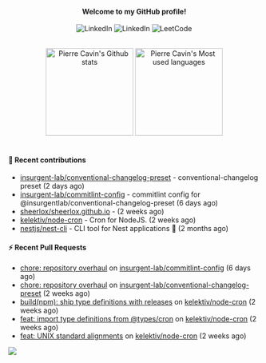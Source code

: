 <p align="center">
    <b>Welcome to my GitHub profile!</b>
    <br /><br />
    <a href="https://www.linkedin.com/in/pierre-cavin" target="_blank" style="text-decoration: none;">
        <img src="https://img.shields.io/badge/LinkedIn-0077b5?style=flat-square&logo=linkedin" alt="LinkedIn">
    </a>
    <a href="https://stackoverflow.com/users/5567941/pierre-c" target="_blank" style="text-decoration: none;">
        <img src="https://img.shields.io/badge/StackOverflow-9a9c9f?style=flat-square&logo=StackOverflow" alt="LinkedIn">
    </a>
    <a href="https://leetcode.com/sheerlox" target="_blank" style="text-decoration: none;">
        <img src="https://img.shields.io/badge/LeetCode-010001?style=flat-square&logo=LeetCode" alt="LeetCode">
    </a>
</p>
<br />
<div align="center">
  <a href="https://github-readme-stats.sherlox.io" style="display: inline-block;">
    <img src="https://github-readme-stats.sherlox.io/api?username=sheerlox&count_private=true&show_icons=true&hide=stars" alt="Pierre Cavin's Github stats" height="175px" />
  </a>
  
  <a href="https://github-readme-stats.sherlox.io" style="display: inline-block;">
    <img src="https://github-readme-stats.sherlox.io/api/top-langs/?username=sheerlox&layout=compact&exclude_repo=cerfi-notebooks,freqtrade-datas,cryptoroyale-gym,StackOverflow-Answers-Code,sheerlox.github.io" alt="Pierre Cavin's Most used languages" height="175px" />
  </a>
</div>
<br />

#### 🫶 Recent contributions

- [insurgent-lab/conventional-changelog-preset](https://github.com/insurgent-lab/conventional-changelog-preset) - conventional-changelog preset (2 days ago)
- [insurgent-lab/commitlint-config](https://github.com/insurgent-lab/commitlint-config) - commitlint config for @insurgentlab/conventional-changelog-preset (6 days ago)
- [sheerlox/sheerlox.github.io](https://github.com/sheerlox/sheerlox.github.io) -  (2 weeks ago)
- [kelektiv/node-cron](https://github.com/kelektiv/node-cron) - Cron for NodeJS. (2 weeks ago)
- [nestjs/nest-cli](https://github.com/nestjs/nest-cli) - CLI tool for Nest applications 🍹  (2 months ago)

#### ⚡ Recent Pull Requests

- [chore: repository overhaul](https://github.com/insurgent-lab/commitlint-config/pull/1) on [insurgent-lab/commitlint-config](https://github.com/insurgent-lab/commitlint-config) (6 days ago)
- [chore: repository overhaul](https://github.com/insurgent-lab/conventional-changelog-preset/pull/1) on [insurgent-lab/conventional-changelog-preset](https://github.com/insurgent-lab/conventional-changelog-preset) (2 weeks ago)
- [build(npm): ship type definitions with releases](https://github.com/kelektiv/node-cron/pull/670) on [kelektiv/node-cron](https://github.com/kelektiv/node-cron) (2 weeks ago)
- [feat: import type definitions from @types/cron](https://github.com/kelektiv/node-cron/pull/669) on [kelektiv/node-cron](https://github.com/kelektiv/node-cron) (2 weeks ago)
- [feat: UNIX standard alignments](https://github.com/kelektiv/node-cron/pull/667) on [kelektiv/node-cron](https://github.com/kelektiv/node-cron) (2 weeks ago)

![](https://hit.yhype.me/github/profile?user_id=11234273)
